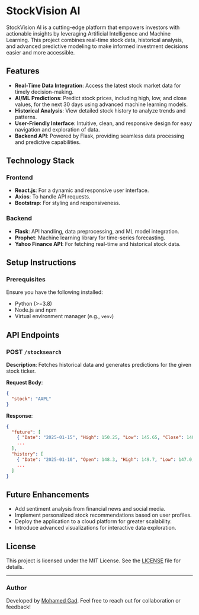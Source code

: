 # StockVision AI

StockVision AI is a cutting-edge platform that empowers investors with actionable insights by leveraging Artificial Intelligence and Machine Learning. This project combines real-time stock data, historical analysis, and advanced predictive modeling to make informed investment decisions easier and more accessible.

## Features

- **Real-Time Data Integration**: Access the latest stock market data for timely decision-making.
- **AI/ML Predictions**: Predict stock prices, including high, low, and close values, for the next 30 days using advanced machine learning models.
- **Historical Analysis**: View detailed stock history to analyze trends and patterns.
- **User-Friendly Interface**: Intuitive, clean, and responsive design for easy navigation and exploration of data.
- **Backend API**: Powered by Flask, providing seamless data processing and predictive capabilities.

## Technology Stack

### Frontend

- **React.js**: For a dynamic and responsive user interface.
- **Axios**: To handle API requests.
- **Bootstrap**: For styling and responsiveness.

### Backend

- **Flask**: API handling, data preprocessing, and ML model integration.
- **Prophet**: Machine learning library for time-series forecasting.
- **Yahoo Finance API**: For fetching real-time and historical stock data.

## Setup Instructions

### Prerequisites

Ensure you have the following installed:

- Python (>=3.8)
- Node.js and npm
- Virtual environment manager (e.g., `venv`)

## API Endpoints

### POST `/stocksearch`

**Description**: Fetches historical data and generates predictions for the given stock ticker.

**Request Body**:

```json
{
  "stock": "AAPL"
}
```

**Response**:

```json
{
  "future": [
    { "Date": "2025-01-15", "High": 150.25, "Low": 145.65, "Close": 148.32 },
    ...
  ],
  "history": [
    { "Date": "2025-01-10", "Open": 148.3, "High": 149.7, "Low": 147.0, "Close": 148.5, "Volume": 1000000 },
    ...
  ]
}
```

## Future Enhancements

- Add sentiment analysis from financial news and social media.
- Implement personalized stock recommendations based on user profiles.
- Deploy the application to a cloud platform for greater scalability.
- Introduce advanced visualizations for interactive data exploration.

## License

This project is licensed under the MIT License. See the [LICENSE](./LICENSE) file for details.

---

### Author

Developed by [Mohamed Gad](https://github.com/OldAlexhub). Feel free to reach out for collaboration or feedback!

